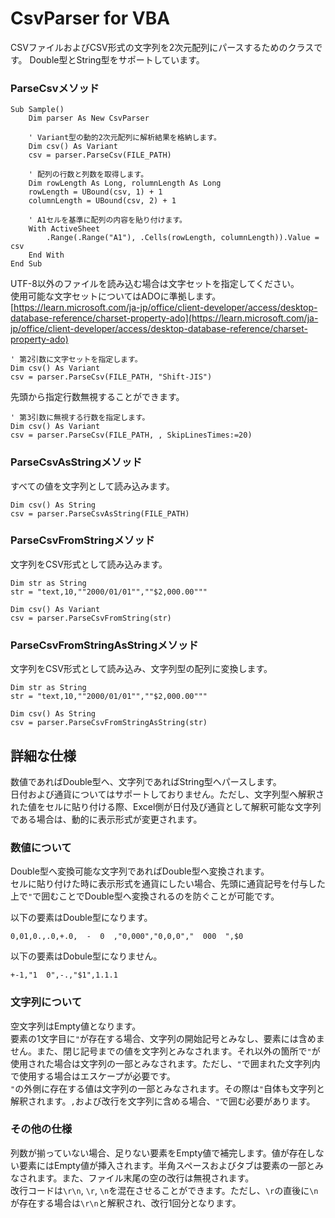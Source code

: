 # CsvParser for VBA

CSVファイルおよびCSV形式の文字列を2次元配列にパースするためのクラスです。
Double型とString型をサポートしています。

### ParseCsvメソッド

```vba
Sub Sample()
    Dim parser As New CsvParser

    ' Variant型の動的2次元配列に解析結果を格納します。
    Dim csv() As Variant
    csv = parser.ParseCsv(FILE_PATH)

    ' 配列の行数と列数を取得します。
    Dim rowLength As Long, rolumnLength As Long
    rowLength = UBound(csv, 1) + 1
    columnLength = UBound(csv, 2) + 1

    ' A1セルを基準に配列の内容を貼り付けます。
    With ActiveSheet
        .Range(.Range("A1"), .Cells(rowLength, columnLength)).Value = csv
    End With
End Sub
```

UTF-8以外のファイルを読み込む場合は文字セットを指定してください。  
使用可能な文字セットについてはADOに準拠します。
[https://learn.microsoft.com/ja-jp/office/client-developer/access/desktop-database-reference/charset-property-ado](https://learn.microsoft.com/ja-jp/office/client-developer/access/desktop-database-reference/charset-property-ado)

```vba
' 第2引数に文字セットを指定します。
Dim csv() As Variant
csv = parser.ParseCsv(FILE_PATH, "Shift-JIS")
```

先頭から指定行数無視することができます。

```vba
' 第3引数に無視する行数を指定します。
Dim csv() As Variant
csv = parser.ParseCsv(FILE_PATH, , SkipLinesTimes:=20)
```

### ParseCsvAsStringメソッド

すべての値を文字列として読み込みます。

```vba
Dim csv() As String
csv = parser.ParseCsvAsString(FILE_PATH)
```

### ParseCsvFromStringメソッド

文字列をCSV形式として読み込みます。

```vba
Dim str as String
str = "text,10,""2000/01/01"",""$2,000.00"""

Dim csv() As Variant
csv = parser.ParseCsvFromString(str)
```

### ParseCsvFromStringAsStringメソッド

文字列をCSV形式として読み込み、文字列型の配列に変換します。

```vba
Dim str as String
str = "text,10,""2000/01/01"",""$2,000.00"""

Dim csv() As String
csv = parser.ParseCsvFromStringAsString(str)
```

## 詳細な仕様

数値であればDouble型へ、文字列であればString型へパースします。  
日付および通貨についてはサポートしておりません。ただし、文字列型へ解釈された値をセルに貼り付ける際、Excel側が日付及び通貨として解釈可能な文字列である場合は、動的に表示形式が変更されます。

### 数値について

Double型へ変換可能な文字列であればDouble型へ変換されます。  
セルに貼り付けた時に表示形式を通貨にしたい場合、先頭に通貨記号を付与した上で`"`で囲むことでDouble型へ変換されるのを防ぐことが可能です。

以下の要素はDouble型になります。  
```csv
0,01,0.,.0,+.0,  -  0  ,"0,000","0,0,0","  000  ",$0
```

以下の要素はDobule型になりません。  
```csv
+-1,"1  0",-.,"$1",1.1.1
```

### 文字列について

空文字列はEmpty値となります。  
要素の1文字目に`"`が存在する場合、文字列の開始記号とみなし、要素には含めません。また、閉じ記号までの値を文字列とみなされます。それ以外の箇所で`"`が使用された場合は文字列の一部とみなされます。ただし、`"`で囲まれた文字列内で使用する場合はエスケープが必要です。  
`"`の外側に存在する値は文字列の一部とみなされます。その際は`"`自体も文字列と解釈されます。`,`および改行を文字列に含める場合、`"`で囲む必要があります。

### その他の仕様

列数が揃っていない場合、足りない要素をEmpty値で補完します。値が存在しない要素にはEmpty値が挿入されます。半角スペースおよびタブは要素の一部とみなされます。また、ファイル末尾の空の改行は無視されます。  
改行コードは`\r\n`, `\r`, `\n`を混在させることができます。ただし、`\r`の直後に`\n`が存在する場合は`\r\n`と解釈され、改行1回分となります。
